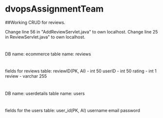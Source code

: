 # dvopsAssignmentTeam

##Working CRUD for reviews.

Change line 56 in "AddReviewServlet.java" to own localhost.
Change line 25 in ReviewServlet.java" to own localhost.
#
DB name: ecommerce
table name: reviews
#
fields for reviews table: 
reviewID(PK, AI) - int 50
userID - int 50
rating - int 1
review - varchar 255
#
DB name: userdetails
table name: users
#
fields for the users table:
user_id(PK, AI)
username
email
password


